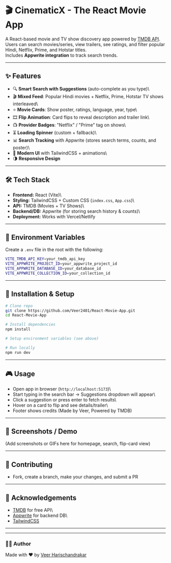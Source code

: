 # 🎬 CinematicX - The React Movie App

A React-based movie and TV show discovery app powered by [TMDB
API](https://www.themoviedb.org/).\
Users can search movies/series, view trailers, see ratings, and filter
popular Hindi, Netflix, Prime, and Hotstar titles.\
Includes **Appwrite integration** to track search trends.

------------------------------------------------------------------------

## ✨ Features

-   🔍 **Smart Search with Suggestions** (auto-complete as you type)\
-   🎬 **Mixed Feed**: Popular Hindi movies + Netflix, Prime, Hotstar TV
    shows interleaved\
-   ⭐ **Movie Cards**: Show poster, ratings, language, year, type\
-   🎞️ **Flip Animation**: Card flips to reveal description and trailer
    link\
-   📺 **Provider Badges**: "Netflix" / "Prime" tag on shows\
-   ⏳ **Loading Spinner** (custom + fallback)\
-   📊 **Search Tracking** with Appwrite (stores search terms, counts,
    and poster)\
-   🎨 **Modern UI** with TailwindCSS + animations\
-   🌗 **Responsive Design**

------------------------------------------------------------------------

## 🛠 Tech Stack

-   **Frontend:** React (Vite)\
-   **Styling:** TailwindCSS + Custom CSS (`index.css`, `App.css`)\
-   **API:** TMDB (Movies + TV Shows)\
-   **Backend/DB:** Appwrite (for storing search history & counts)\
-   **Deployment:** Works with Vercel/Netlify

------------------------------------------------------------------------

## 🔑 Environment Variables

Create a `.env` file in the root with the following:

``` bash
VITE_TMDB_API_KEY=your_tmdb_api_key
VITE_APPWRITE_PROJECT_ID=your_appwrite_project_id
VITE_APPWRITE_DATABASE_ID=your_database_id
VITE_APPWRITE_COLLECTION_ID=your_collection_id
```

------------------------------------------------------------------------

## 🚀 Installation & Setup

``` bash
# Clone repo
git clone https://github.com/Veer2401/React-Movie-App.git
cd React-Movie-App

# Install dependencies
npm install

# Setup environment variables (see above)

# Run locally
npm run dev
```

------------------------------------------------------------------------

## 🎮 Usage

-   Open app in browser (`http://localhost:5173`)\
-   Start typing in the search bar → Suggestions dropdown will appear\
-   Click a suggestion or press enter to fetch results\
-   Hover on a card to flip and see details/trailer\
-   Footer shows credits (Made by Veer, Powered by TMDB)

------------------------------------------------------------------------

## 📸 Screenshots / Demo

(Add screenshots or GIFs here for homepage, search, flip-card view)

------------------------------------------------------------------------

## 🤝 Contributing

-   Fork, create a branch, make your changes, and submit a PR

------------------------------------------------------------------------

## 🙏 Acknowledgements

-   [TMDB](https://www.themoviedb.org/) for free API\
-   [Appwrite](https://appwrite.io/) for backend DB\
-   [TailwindCSS](https://tailwindcss.com/)

------------------------------------------------------------------------



------------------------------------------------------------------------

### 👨‍💻 Author

Made with ❤️ by [Veer Harischandrakar](https://github.com/Veer2401)
